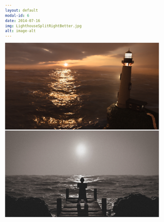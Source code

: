 ```yaml
---
layout: default
modal-id: 6
date: 2014-07-16
img: LighthouseSplitRightBetter.jpg
alt: image-alt
---
```


<div class="gallery-container">
  <div class="gallery">
    <img src="img\portfolio\lighthouse.jpg" alt="Image 1">
    <img src="img\portfolio\pray-XX.jpg" alt="Image 1">
  </div>
</div>
